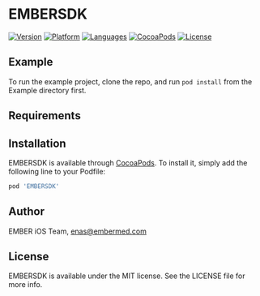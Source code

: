# EMBERSDK

[![Version](https://img.shields.io/cocoapods/v/EMBERSDK.svg?style=flat)](https://cocoapods.org/pods/EMBERSDK)
[![Platform](https://img.shields.io/badge/Platform-iOS-orange.svg)](https://cocoapods.org/pods/EMBERSDK)
[![Languages](https://img.shields.io/badge/Language-Swift-orange.svg)](https://github.com/osirisbio/ember-ios-sdk)
[![CocoaPods](https://img.shields.io/badge/CocoaPods-compatible-green.svg)](https://cocoapods.org/pods/EMBERSDK)
[![ License](https://img.shields.io/badge/License-Commercial-brightgreen.svg)](https://cocoapods.org/pods/EMBERSDK)


## Example

To run the example project, clone the repo, and run `pod install` from the Example directory first.

## Requirements

## Installation

EMBERSDK is available through [CocoaPods](https://cocoapods.org). To install
it, simply add the following line to your Podfile:

```ruby
pod 'EMBERSDK'
```

## Author

EMBER iOS Team, enas@embermed.com

## License

EMBERSDK is available under the MIT license. See the LICENSE file for more info.
